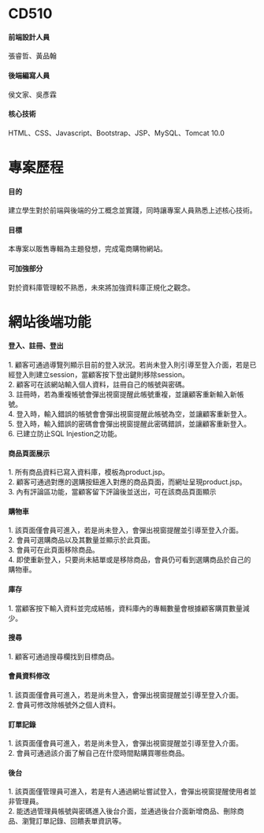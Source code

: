# CD510
<h4>前端設計人員</h4>
張睿哲、黃品翰
<h4>後端編寫人員</h4>
侯文家、吳彥霖
<h4>核心技術</h4>
HTML、CSS、Javascript、Bootstrap、JSP、MySQL、Tomcat 10.0

# 專案歷程
<h4>目的</h4>
建立學生對於前端與後端的分工概念並實踐，同時讓專案人員熟悉上述核心技術。
<h4>目標</h4>
本專案以販售專輯為主題發想，完成電商購物網站。
<h4>可加強部分</h4>
對於資料庫管理較不熟悉，未來將加強資料庫正規化之觀念。

# 網站後端功能
<h4>登入、註冊、登出</h4>
1. 顧客可通過導覽列顯示目前的登入狀況。若尚未登入則引導至登入介面，若是已經登入則建立session，當顧客按下登出鍵則移除session。<br>
2. 顧客可在該網站輸入個人資料，註冊自己的帳號與密碼。<br>
3. 註冊時，若為重複帳號會彈出視窗提醒此帳號重複，並讓顧客重新輸入新帳號。<br>
4. 登入時，輸入錯誤的帳號會會彈出視窗提醒此帳號為空，並讓顧客重新登入。<br>
5. 登入時，輸入錯誤的密碼會會彈出視窗提醒此密碼錯誤，並讓顧客重新登入。<br>
6. 已建立防止SQL Injestion之功能。
<h4>商品頁面展示</h4>
1. 所有商品資料已寫入資料庫，模板為product.jsp。<br>
2. 顧客可通過對應的選購按鈕進入對應的商品頁面，而網址呈現product.jsp。<br>
3. 內有評論區功能，當顧客留下評論後並送出，可在該商品頁面顯示
<h4>購物車</h4>
1. 該頁面僅會員可進入，若是尚未登入，會彈出視窗提醒並引導至登入介面。<br>
2. 會員可選購商品以及其數量並顯示於此頁面。<br>
3. 會員可在此頁面移除商品。<br>
4. 即使重新登入，只要尚未結單或是移除商品，會員仍可看到選購商品於自己的購物車。
<h4>庫存</h4>
1. 當顧客按下輸入資料並完成結帳，資料庫內的專輯數量會根據顧客購買數量減少。
<h4>搜尋</h4>
1. 顧客可通過搜尋欄找到目標商品。
<h4>會員資料修改</h4>
1. 該頁面僅會員可進入，若是尚未登入，會彈出視窗提醒並引導至登入介面。<br>
2. 會員可修改除帳號外之個人資料。
<h4>訂單記錄</h4>
1. 該頁面僅會員可進入，若是尚未登入，會彈出視窗提醒並引導至登入介面。<br>
2. 會員可通過該介面了解自己在什麼時間點購買哪些商品。
<h4>後台</h4>
1. 該頁面僅管理員可進入，若是有人通過網址嘗試登入，會彈出視窗提醒使用者並非管理員。<br>
2. 能透過管理員帳號與密碼進入後台介面，並通過後台介面新增商品、刪除商品、瀏覽訂單記錄、回饋表單資訊等。
